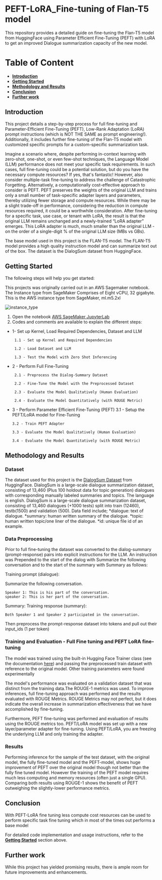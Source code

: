 # PEFT-LoRA_Fine-tuning of Flan-T5 model
This repository provides a detailed guide on fine-tuning the Flan-T5 model from HuggingFace using Parameter Efficient Fine-Tuning (PEFT) with LoRA to get an improved Dialogue summarization capacity of the new model. 

# Table of Content
* [**Introduction**](##Introduction)
* [**Getting Started**](##Getting-Started)
* [**Methodology and Results**](##Methodology-and-Results)
* [**Conclusion** ](##Conclusion)
* [**Further work** ](##Further-work)

## Introduction
This project details a step-by-step process for full fine-tuning and Parameter-Efficient Fine-Tuning (PEFT), Low-Rank Adaptation (LoRA) prompt instructions (which is NOT THE SAME as prompt engineering!). Additionally, it includes further fine-tuning of the Flan-T5 model with customized specific prompts for a custom-specific summarization task.

Imagine a scenario where, despite performing in-context learning with zero-shot, one-shot, or even few-shot techniques, the Language Model (LLM) performance does not meet your specific task requirements. In such cases, full fine-tuning could be a potential solution, but do you have the necessary compute resources? If yes, that's fantastic! However, also consider multiple-task fine-tuning to address the challenge of Catastrophic Forgetting. Alternatively, a computationally cost-effective approach to consider is PEFT. PEFT preserves the weights of the original LLM and trains only a small number of task-specific adapter layers and parameters, thereby utilizing fewer storage and compute resources. While there may be a slight trade-off in performance, considering the reduction in compute resources required, it could be a worthwhile consideration. After fine-tuning for a specific task, use case, or tenant with LoRA, the result is that the original LLM remains unchanged and a newly-trained “LoRA adapter” emerges. This LoRA adapter is much, much smaller than the original LLM - on the order of a single-digit % of the original LLM size (MBs vs GBs).

The base model used in this project is the FLAN-T5 model. The FLAN-T5 model provides a high quality instruction model and can summarize text out of the box. The dataset is the DialogSum dataset from HuggingFace.

## Getting Started
The following steps will help you get started:

This projects was originally carried out in an AWS Sagemaker notebook. The Instance type from SageMaker Comprises of Eight vCPU, 32 gigabyte. This is the AWS instance type from SageMaker, ml.m5.2xl


![instance_type](https://github.com/kennethugo/PEFT-LoRA_Fine-tuning/assets/50516854/ca0fa9b2-54ec-4737-a8a7-35c1e17bcceb)



1. Open the notebook
[AWS SageMaker JupyterLab](https://github.com/kennethugo/PEFT-LoRA_Fine-tuning/blob/main/Lab_2_fine_tune_generative_ai_model.ipynb)
3. Codes and comments are available to explain the different steps:

* 1- Set up Kernel, Load Required Dependencies, Dataset and LLM
  
       1.1 - Set up Kernel and Required Dependencies
  
       1.2 - Load Dataset and LLM

       1.3 - Test the Model with Zero Shot Inferencing

* 2 - Perform Full Fine-Tuning
  
       2.1 - Preprocess the Dialog-Summary Dataset

       2.2 - Fine-Tune the Model with the Preprocessed Dataset

       2.3 - Evaluate the Model Qualitatively (Human Evaluation)

       2.4 - Evaluate the Model Quantitatively (with ROUGE Metric)
  
* 3 - Perform Parameter Efficient Fine-Tuning (PEFT)
      3.1 - Setup the PEFT/LoRA model for Fine-Tuning
  
      3.2 - Train PEFT Adapter
  
      3.3 - Evaluate the Model Qualitatively (Human Evaluation)
  
      3.4 - Evaluate the Model Quantitatively (with ROUGE Metric)

## Methodology and Results
### Dataset

The dataset used for this project is the [DialogSum Dataset](https://huggingface.co/datasets/knkarthick/dialogsum) from HuggingFace. DialogSum is a large-scale dialogue summarization dataset, consisting of 13,460 (Plus 100 holdout data for topic generation) dialogues with corresponding manually labeled summaries and topics. The language is english. DialogSum is a large-scale dialogue summarization dataset, consisting of 13,460 dialogues (+1000 tests) split into train (12460), testb(1500) and validation (500). Data field include; 
*dialogue: text of dialogue.
*summary: human written summary of the dialogue.
*topic: human written topic/one liner of the dialogue.
*id: unique file id of an example.


### Data Preprocessing

Prior to full fine-tuning the dataset was converted to the dialog-summary (prompt-response) pairs into explicit instructions for the LLM. An instruction was Prepended to the start of the dialog with Summarize the following conversation and to the start of the summary with Summary as follows:

Training prompt (dialogue):

  Summarize the following conversation.

    Speaker 1: This is his part of the conversation.
    speaker 2: This is her part of the conversation.
    
  Summary: 
Training response (summary):

    Both Speaker 1 and Speaker 2 participated in the conversation.
Then preprocess the prompt-response dataset into tokens and pull out their input_ids (1 per token)

### Training and Evaluation - Full Fine tuning and PEFT LoRA fine-tuning
The model was trained using the built-in Hugging Face Trainer class (see the documentation [here](https://huggingface.co/docs/transformers/main_classes/trainer)) and passing the preprocessed train dataset with reference to the original model. Other training parameters were found experimentally

The model's performance was evaluated on a validation dataset that was distinct from the training data.The ROUGE-1 metrics was used. To improve inferences, full fine-tuning approach was performed and the results evaluated with ROUGE Metrics. ROUGE Metrics may not perfect, but it does indicate the overall increase in summarization effectiveness that we have accomplished by fine-tuning. 

Furthermore, PEFT fine-tuning was performed and evaluation of results using the ROUGE metrics too. PEFT/LoRA model was set up with a new layer/parameter adapter for fine-tuning. Using PEFT/LoRA, you are freezing the underlying LLM and only training the adapter.

### Results


Performing inference for the sample of the test dataset, with the original model, the  fully fine-tuned model and the PEFT-model, shows huge improvement of PEFT over the original model though not better than the fully fine tuned model. However the training of the PEFT model requires much less computing and memory resources (often just a single GPU). Comparing both results using ROUGE-1 shows the benefit of PEFT outweighing the slightly-lower performance metrics. 


## Conclusion

With PEFT-LoRA fine tuning less compute cost resources can be used to perform specific task fine tuning which in most of the times out performs a base model 

For detailed code implementation and usage instructions, refer to the [**Getting Started**](##Getting-Started) section above.


## Further work
While this project has yielded promising results, there is ample room for future improvements and enhancements.


